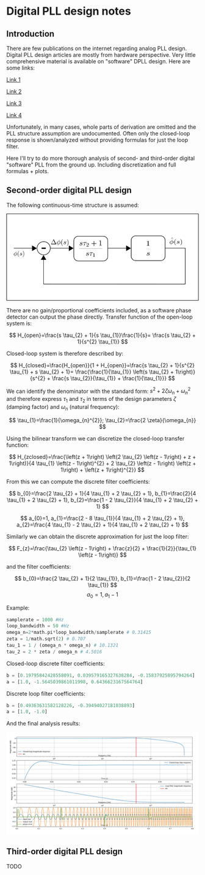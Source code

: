 # Digital PLL design notes

## Introduction

There are few publications on the internet regarding analog PLL design.
Digital PLL design articles are mostly from hardware perspective.
Very little comprehensive material is available on "software" DPLL design.
Here are some links:

[Link 1](https://wirelesspi.com/phase-locked-loop-pll-in-a-software-defined-radio-sdr/)

[Link 2](https://liquidsdr.org/blog/pll-howto/)

[Link 3](https://www.dsprelated.com/showarticle/967.php)

[Link 4](https://www.dsprelated.com/showarticle/973.php)

Unfortunately, in many cases, whole parts of derivation are omitted and
the PLL structure assumption are undocumented. Often only the closed-loop
response is shown/analyzed without providing formulas for just the loop filter.

Here I'll try to do more thorough analysis of second- and third-order digital
"software" PLL from the ground up. Including discretization and full formulas + plots.

## Second-order digital PLL design

The following continuous-time structure is assumed:

![img1](imgs/dpll_2_ct.png)

There are no gain/proportional coefficients included, as a software phase detector can output
the phase directly. Transfer function of the open-loop system is:

$$
H_{open}=\frac{s \tau_{2} + 1}{s \tau_{1}}\frac{1}{s}= \frac{s \tau_{2} + 1}{s^{2} \tau_{1}}
$$

Closed-loop system is therefore described by:

$$
H_{closed}=\frac{H_{open}}{1 + H_{open}}=\frac{s \tau_{2} + 1}{s^{2} \tau_{1} + s \tau_{2} + 1}=
\frac{\frac{1}{\tau_{1}} \left(s \tau_{2} + 1\right)}{s^{2} + \frac{s \tau_{2}}{\tau_{1}} + \frac{1}{\tau_{1}}}
$$

We can identify the denominator with the standard form: ${s^{2} + 2\zeta\omega_{n} + \omega^{2}_{n}}$
and therefore express $\tau_{1}$ and $\tau_{2}$ in terms of the design parameters $\zeta$ (damping factor)
and $\omega_{n}$ (natural frequency):

$$
\tau_{1}=\frac{1}{\omega_{n}^{2}};
\tau_{2}=\frac{2 \zeta}{\omega_{n}}
$$

Using the bilinear transform we can discretize the closed-loop transfer function:

$$
H_{zclosed}=\frac{\left(z + 1\right) \left(2 \tau_{2} \left(z - 1\right) + z + 1\right)}{4 \tau_{1} \left(z - 1\right)^{2} + 2 \tau_{2} \left(z - 1\right) \left(z + 1\right) + \left(z + 1\right)^{2}}
$$

From this we can compute the discrete filter coefficients:

$$
b_{0}=\frac{2 \tau_{2} + 1}{4 \tau_{1} + 2 \tau_{2} + 1}, b_{1}=\frac{2}{4 \tau_{1} + 2 \tau_{2} + 1}, b_{2}=\frac{1 - 2 \tau_{2}}{4 \tau_{1} + 2 \tau_{2} + 1}
$$

$$
a_{0}=1, a_{1}=\frac{2 - 8 \tau_{1}}{4 \tau_{1} + 2 \tau_{2} + 1}, a_{2}=\frac{4 \tau_{1} - 2 \tau_{2} + 1}{4 \tau_{1} + 2 \tau_{2} + 1}
$$

Similarly we can obtain the discrete approximation for just the loop filter:

$$
F_{z}=\frac{\tau_{2} \left(z - 1\right) + \frac{z}{2} + \frac{1}{2}}{\tau_{1} \left(z - 1\right)}
$$

and the filter coefficients:

$$
b_{0}=\frac{2 \tau_{2} + 1}{2 \tau_{1}}, b_{1}=\frac{1 - 2 \tau_{2}}{2 \tau_{1}}
$$
$$
a_{0}=1, a_{1}-1
$$

Example:

```python
samplerate = 1000 #Hz
loop_bandwidth = 50 #Hz
omega_n=2*math.pi*loop_bandwidth/samplerate # 0.31415
zeta = 1/math.sqrt(2) # 0.707
tau_1 = 1 / (omega_n * omega_n) # 10.1321
tau_2 = 2 * zeta / omega_n # 4.5016
```

Closed-loop discrete filter coefficients:

```python
b = [0.19795842428558091, 0.039579165327638284, -0.15837925895794264]
a = [1.0, -1.5645039861011998, 0.6436623167564764]
```

Discrete loop filter coefficients:

```python
b = [0.49363631582128226, -0.39494027181038893]
a = [1.0, -1.0]
```

And the final analysis results:

![img2](imgs/dpll_2_plots.png)

## Third-order digital PLL design

TODO

